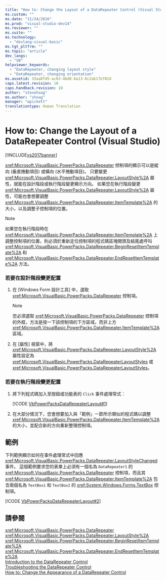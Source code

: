 ```yaml
---
title: "How to: Change the Layout of a DataRepeater Control (Visual Studio) | Microsoft Docs"
ms.custom: ""
ms.date: "11/24/2016"
ms.prod: "visual-studio-dev14"
ms.reviewer: ""
ms.suite: ""
ms.technology: 
  - "devlang-visual-basic"
ms.tgt_pltfrm: ""
ms.topic: "article"
dev_langs: 
  - "VB"
helpviewer_keywords: 
  - "DataRepeater, changing layout style"
  - "DataRepeater, changing orientation"
ms.assetid: 33aa8fd5-ac63-4bd0-ba13-8c2ab17e7824
caps.latest.revision: 10
caps.handback.revision: 10
author: "stevehoag"
ms.author: "shoag"
manager: "wpickett"
translationtype: Human Translation
---
```

# How to: Change the Layout of a DataRepeater Control (Visual Studio)
[!INCLUDE[vs2017banner](../../../csharp/includes/vs2017banner.md)]

<xref:Microsoft.VisualBasic.PowerPacks.DataRepeater> 控制項的顯示可以是縱向 \(垂直捲動項目\) 或橫向 \(水平捲動項目\)。  只要變更 <xref:Microsoft.VisualBasic.PowerPacks.DataRepeater.LayoutStyle%2A> 屬性，就能在設計階段或執行階段變更顯示方向。  如果您在執行階段變更 <xref:Microsoft.VisualBasic.PowerPacks.DataRepeater.LayoutStyle%2A> 屬性，可能也會想要調整 <xref:Microsoft.VisualBasic.PowerPacks.DataRepeater.ItemTemplate%2A> 的大小，以及調整子控制項的位置。  
  
> [!NOTE]
>  如果您在執行階段時在 <xref:Microsoft.VisualBasic.PowerPacks.DataRepeater.ItemTemplate%2A> 上調整控制項的位置，則必須於重新定位控制項的程式碼區塊開頭及結尾處呼叫 <xref:Microsoft.VisualBasic.PowerPacks.DataRepeater.BeginResetItemTemplate%2A> 和 <xref:Microsoft.VisualBasic.PowerPacks.DataRepeater.EndResetItemTemplate%2A> 方法。  
  
### 若要在設計階段變更配置  
  
1.  在 \[Windows Form 設計工具\] 中，選取 <xref:Microsoft.VisualBasic.PowerPacks.DataRepeater> 控制項。  
  
    > [!NOTE]
    >  您必須選取 <xref:Microsoft.VisualBasic.PowerPacks.DataRepeater> 控制項的外框，方法是按一下該控制項的下方區域，而非上方 <xref:Microsoft.VisualBasic.PowerPacks.DataRepeater.ItemTemplate%2A> 區域。  
  
2.  在 \[屬性\] 視窗中，將 <xref:Microsoft.VisualBasic.PowerPacks.DataRepeater.LayoutStyle%2A> 屬性設定為 <xref:Microsoft.VisualBasic.PowerPacks.DataRepeaterLayoutStyles> 或 <xref:Microsoft.VisualBasic.PowerPacks.DataRepeaterLayoutStyles>。  
  
### 若要在執行階段變更配置  
  
1.  將下列程式碼加入至按鈕或功能表的 `Click` 事件處理常式：  
  
     [!CODE [VbPowerPacksDataRepeaterLayout#1](../CodeSnippet/VS_Snippets_VBCSharp/VbPowerPacksDataRepeaterLayout#1)]  
  
2.  在大部分情況下，您會想要加入與「範例」一節所示類似的程式碼以調整 <xref:Microsoft.VisualBasic.PowerPacks.DataRepeater.ItemTemplate%2A> 的大小，並配合新的方向重新整理控制項。  
  
## 範例  
 下列範例顯示如何在事件處理常式中回應 <xref:Microsoft.VisualBasic.PowerPacks.DataRepeater.LayoutStyleChanged> 事件。  這個範例要求您的表單上必須有一個名為 `DataRepeater1` 的 <xref:Microsoft.VisualBasic.PowerPacks.DataRepeater> 控制項，而且其 <xref:Microsoft.VisualBasic.PowerPacks.DataRepeater.ItemTemplate%2A> 包含兩個名為 `TextBox1` 和 `TextBox2` 的 <xref:System.Windows.Forms.TextBox> 控制項。  
  
 [!CODE [VbPowerPacksDataRepeaterLayout#2](../CodeSnippet/VS_Snippets_VBCSharp/VbPowerPacksDataRepeaterLayout#2)]  
  
## 請參閱  
 <xref:Microsoft.VisualBasic.PowerPacks.DataRepeater>   
 <xref:Microsoft.VisualBasic.PowerPacks.DataRepeater.LayoutStyle%2A>   
 <xref:Microsoft.VisualBasic.PowerPacks.DataRepeater.BeginResetItemTemplate%2A>   
 <xref:Microsoft.VisualBasic.PowerPacks.DataRepeater.EndResetItemTemplate%2A>   
 [Introduction to the DataRepeater Control](../../../visual-basic/developing-apps/windows-forms/introduction-to-the-datarepeater-control-visual-studio.md)   
 [Troubleshooting the DataRepeater Control](../../../visual-basic/developing-apps/windows-forms/troubleshooting-the-datarepeater-control-visual-studio.md)   
 [How to: Change the Appearance of a DataRepeater Control](../../../visual-basic/developing-apps/windows-forms/how-to-change-the-appearance-of-a-datarepeater-control-visual-studio.md)
